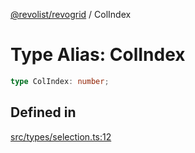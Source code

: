 [@revolist/revogrid](README.md) / ColIndex

# Type Alias: ColIndex

```ts
type ColIndex: number;
```

## Defined in

[src/types/selection.ts:12](https://github.com/revolist/revogrid/blob/832a695f4c49c94511535fe3aac75fac9a36ad76/src/types/selection.ts#L12)
